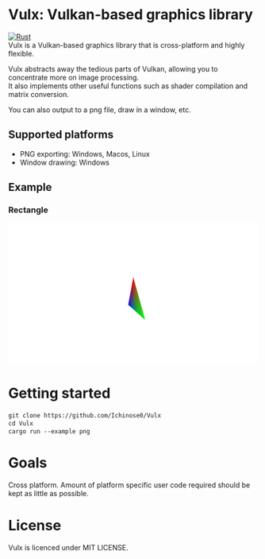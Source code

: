 # Vulx: Vulkan-based graphics library
[![Rust](https://github.com/Ichinose0/Vulx/actions/workflows/rust.yml/badge.svg)](https://github.com/Ichinose0/Vulx/actions/workflows/rust.yml)  
Vulx is a Vulkan-based graphics library that is cross-platform and highly flexible.  
  
Vulx abstracts away the tedious parts of Vulkan, allowing you to concentrate more on image processing.  
It also implements other useful functions such as shader compilation and matrix conversion.   
    
You can also output to a png file, draw in a window, etc.

## Supported platforms
 - PNG exporting: Windows, Macos, Linux
 - Window drawing: Windows

## Example
### Rectangle
![Rectangle](Example.png)

# Getting started
```
git clone https://github.com/Ichinose0/Vulx
cd Vulx
cargo run --example png
```

# Goals
Cross platform. Amount of platform specific user code required should be kept as little as possible.

# License
Vulx is licenced under MIT LICENSE.
